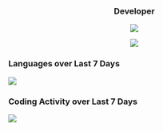 <p align="center">
  <h3 align="center">Developer</h3>
</p>
<p align="center">
  <img src="https://readme-typing-svg.herokuapp.com?center=true&vCenter=true&width=380&lines=while+(alive)+%7B+...+%7D;Keep+learning;Level+up!">
</p>

<p align="center">
  <img src="https://github-readme-stats.vercel.app/api?username=kvmta&theme=dracula&show_icons=true&count_private=true&hide_border=false&custom_title=Git%20stats" />
</p>

<p align="center">
  <h3 align="left">Languages over Last 7 Days</h3>
</p>
<p align="left">
  <img src="https://wakatime.com/share/@a92cb441-4fee-4787-a6a3-131581fa3111/94b76b3f-c60c-4814-97be-f8fb4ea1533e.png" />
</p>
  
<p align="center">
  <h3 align="left">Coding Activity over Last 7 Days</h3>
</p>
<p align="left">
  <img src="https://wakatime.com/share/@a92cb441-4fee-4787-a6a3-131581fa3111/ee87fa35-3d65-463e-b6a9-6f1c60ec0f26.png" />
</p>
